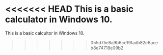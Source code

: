 <<<<<<< HEAD
This is a basic calculator in Windows 10.
=======
This is a basic calcultor in Windows 10.
>>>>>>> 055d75e8a9b6ce19fadb82e6aceb8e74718e09b2
